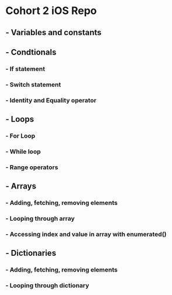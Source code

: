 # Cohort 2 iOS Repo
 
## - Variables and constants

## - Condtionals 
###  - If statement
###  - Switch statement
###  - Identity and Equality operator

## - Loops
###  - For Loop
###  - While loop
###  - Range operators

## - Arrays
###  - Adding, fetching, removing elements
###  - Looping through array
###  - Accessing index and value in array with enumerated()

## - Dictionaries
###  - Adding, fetching, removing elements
###  - Looping through dictionary
